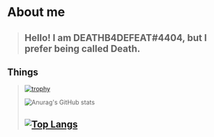 # About me
> Hello! I am DEATHB4DEFEAT#4404, but I prefer being called Death.
> ---

## Things
> [![trophy](https://github-profile-trophy.vercel.app/?username=DEATHB4DEFEAT&theme=onedark)](https://github.com/ryo-ma/github-profile-trophy)
> 
> ![Anurag's GitHub stats](https://github-readme-stats.vercel.app/api?username=DEATHB4DEFEAT&show_icons=true&count_private=true&theme=radical)
> 
> [![Top Langs](https://github-readme-stats.vercel.app/api/top-langs/?username=DEATHB4DEFEAT&theme=radical)](https://github.com/anuraghazra/github-readme-stats)
> ---
